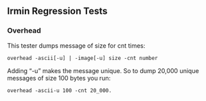 ## Irmin Regression Tests

### Overhead

This tester dumps message of size for cnt times:

```
overhead -ascii[-u] | -image[-u] size -cnt number
```

Adding “-u” makes the message unique. So to dump 20,000 unique
messages of size 100 bytes you run:

```
overhead -ascii-u 100 -cnt 20_000.
```
